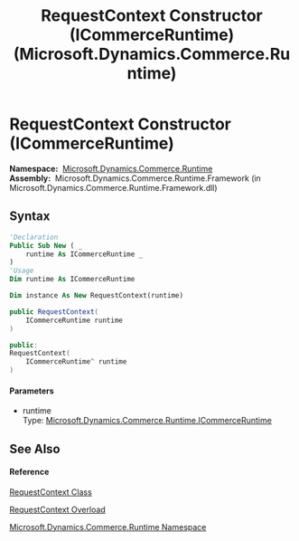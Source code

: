 ﻿---
title: RequestContext Constructor (ICommerceRuntime) (Microsoft.Dynamics.Commerce.Runtime)
TOCTitle: RequestContext Constructor (ICommerceRuntime)
ms:assetid: M:Microsoft.Dynamics.Commerce.Runtime.RequestContext.#ctor(Microsoft.Dynamics.Commerce.Runtime.ICommerceRuntime)
ms:mtpsurl: https://technet.microsoft.com/en-us/library/microsoft.dynamics.commerce.runtime.requestcontext.requestcontext(v=AX.60)
ms:contentKeyID: 65322320
ms.date: 05/18/2015
mtps_version: v=AX.60
dev_langs:
- vb
- csharp
- c++
---

# RequestContext Constructor (ICommerceRuntime)

**Namespace:**  [Microsoft.Dynamics.Commerce.Runtime](microsoft-dynamics-commerce-runtime-namespace.md)  
**Assembly:**  Microsoft.Dynamics.Commerce.Runtime.Framework (in Microsoft.Dynamics.Commerce.Runtime.Framework.dll)

## Syntax

``` vb
'Declaration
Public Sub New ( _
    runtime As ICommerceRuntime _
)
'Usage
Dim runtime As ICommerceRuntime

Dim instance As New RequestContext(runtime)
```

``` csharp
public RequestContext(
    ICommerceRuntime runtime
)
```

``` c++
public:
RequestContext(
    ICommerceRuntime^ runtime
)
```

#### Parameters

  - runtime  
    Type: [Microsoft.Dynamics.Commerce.Runtime.ICommerceRuntime](icommerceruntime-interface-microsoft-dynamics-commerce-runtime.md)  

## See Also

#### Reference

[RequestContext Class](requestcontext-class-microsoft-dynamics-commerce-runtime.md)

[RequestContext Overload](requestcontext-constructor-microsoft-dynamics-commerce-runtime.md)

[Microsoft.Dynamics.Commerce.Runtime Namespace](microsoft-dynamics-commerce-runtime-namespace.md)

